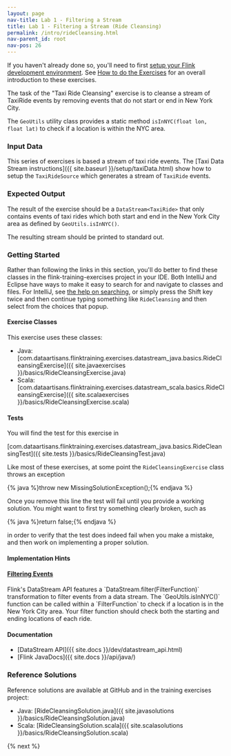 ```yaml
---
layout: page
nav-title: Lab 1 - Filtering a Stream
title: Lab 1 - Filtering a Stream (Ride Cleansing)
permalink: /intro/rideCleansing.html
nav-parent_id: root
nav-pos: 26
---
```


If you haven't already done so, you'll need to first [setup your Flink development environment]({{site.baseurl}}/devEnvSetup.html). See [How to do the Exercises]({{site.baseurl}}/setup/howto-exercises.html) for an overall introduction to these exercises.

The task of the "Taxi Ride Cleansing" exercise is to cleanse a stream of TaxiRide events by removing events that do not start or end in New York City.

The `GeoUtils` utility class provides a static method `isInNYC(float lon, float lat)` to check if a location is within the NYC area.

### Input Data

This series of exercises is based a stream of taxi ride events. The [Taxi Data Stream instructions]({{ site.baseurl }}/setup/taxiData.html) show how to setup the `TaxiRideSource` which generates a stream of `TaxiRide` events.

### Expected Output

The result of the exercise should be a `DataStream<TaxiRide>` that only contains events of taxi rides which both start and end in the New York City area as defined by `GeoUtils.isInNYC()`.

The resulting stream should be printed to standard out.

### Getting Started

<div class="alert alert-info">
<p>
Rather than following the links in this section, you'll do better to find these classes in the flink-training-exercises project in your IDE. Both IntelliJ and Eclipse have ways to make it easy to 
search for and navigate to classes and files. For IntelliJ, see <a href="https://www.jetbrains.com/help/idea/searching-everywhere.html">the help on searching</a>, or simply press the Shift key twice and then continue typing something like <code>RideCleansing</code> and then select from the choices that popup.
</p>
</div>

#### Exercise Classes

This exercise uses these classes:

- Java: [com.dataartisans.flinktraining.exercises.datastream_java.basics.RideCleansingExercise]({{ site.javaexercises }}/basics/RideCleansingExercise.java)
- Scala: [com.dataartisans.flinktraining.exercises.datastream_scala.basics.RideCleansingExercise]({{ site.scalaexercises }}/basics/RideCleansingExercise.scala)

#### Tests

You will find the test for this exercise in

[com.dataartisans.flinktraining.exercises.datastream_java.basics.RideCleansingTest]({{ site.tests }}/basics/RideCleansingTest.java)

Like most of these exercises, at some point the `RideCleansingExercise` class throws an exception

{% java %}throw new MissingSolutionException();{% endjava %}

Once you remove this line the test will fail until you provide a working solution. You might want to first try something clearly broken, such as

{% java %}return false;{% endjava %}

in order to verify that the test does indeed fail when you make a mistake, and then work on implementing a proper solution.

#### Implementation Hints

<div class="panel-group" id="accordion" role="tablist" aria-multiselectable="true">
  <div class="panel panel-default">
    <div class="panel-heading" role="tab" id="headingThree">
      <h4 class="panel-title">
        <a class="collapsed" role="button" data-toggle="collapse" data-parent="#accordion" href="#collapseThree" aria-expanded="false" aria-controls="collapseThree">
Filtering Events
        </a>
      </h4>
    </div>
    <div id="collapseThree" class="panel-collapse collapse" role="tabpanel" aria-labelledby="headingThree">
      <div class="panel-body" markdown="span">
Flink's DataStream API features a `DataStream.filter(FilterFunction)` transformation to filter events from a data stream. The `GeoUtils.isInNYC()` function can be called within a `FilterFunction` to check if a location is in the New York City area. Your filter function should check both the starting and ending locations of each ride.
      </div>
    </div>
  </div>
</div>

#### Documentation

- [DataStream API]({{ site.docs }}/dev/datastream_api.html)
- [Flink JavaDocs]({{ site.docs }}/api/java/)

### Reference Solutions

Reference solutions are available at GitHub and in the training exercises project:

- Java: [RideCleansingSolution.java]({{ site.javasolutions }}/basics/RideCleansingSolution.java)
- Scala: [RideCleansingSolution.scala]({{ site.scalasolutions }}/basics/RideCleansingSolution.scala)

{% next %}
